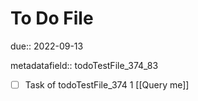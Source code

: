 # To Do File

due:: 2022-09-13

metadatafield:: todoTestFile_374_83

- [ ] Task of todoTestFile_374 1 [[Query me]]
